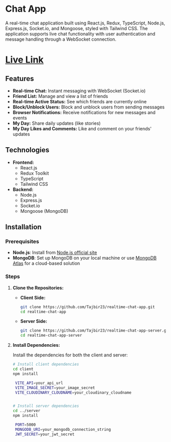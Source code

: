 # Chat App

A real-time chat application built using React.js, Redux, TypeScript, Node.js, Express.js, Socket.io, and Mongoose, styled with Tailwind CSS. The application supports live chat functionality with user authentication and message handling through a WebSocket connection.

# [Live Link](https://realtime-chat-app-tajbir.web.app)

## Features

- **Real-time Chat:** Instant messaging with WebSocket (Socket.io)
- **Friend List:** Manage and view a list of friends
- **Real-time Active Status:** See which friends are currently online
- **Block/Unblock Users:** Block and unblock users from sending messages
- **Browser Notifications:** Receive notifications for new messages and events
- **My Day:** Share daily updates (like stories)
- **My Day Likes and Comments:** Like and comment on your friends' updates

## Technologies

- **Frontend:**
  - React.js
  - Redux Toolkit
  - TypeScript
  - Tailwind CSS
- **Backend:**
  - Node.js
  - Express.js
  - Socket.io
  - Mongoose (MongoDB)

## Installation

### Prerequisites

- **Node.js**: Install from [Node.js official site](https://nodejs.org/)
- **MongoDB**: Set up MongoDB on your local machine or use [MongoDB Atlas](https://www.mongodb.com/cloud/atlas) for a cloud-based solution

### Steps

1. **Clone the Repositories:**

   - **Client Side:**
     ```bash
     git clone https://github.com/Tajbir23/realtime-chat-app.git
     cd realtime-chat-app
     ```

   - **Server Side:**
     ```bash
     git clone https://github.com/Tajbir23/realtime-chat-app-server.git
     cd realtime-chat-app-server
     ```

2. **Install Dependencies:**

   Install the dependencies for both the client and server:

   ```bash
   # Install client dependencies
   cd client
   npm install

    VITE_API=your_api_url
    VITE_IMAGE_SECRET=your_image_secret
    VITE_CLOUDINARY_CLOUDNAME=your_cloudinary_cloudname


   # Install server dependencies
   cd ../server
   npm install

    PORT=5000
    MONGODB_URI=your_mongodb_connection_string
    JWT_SECRET=your_jwt_secret
